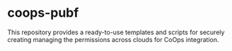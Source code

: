 # coops-pubf
This repository provides a ready-to-use templates and scripts for securely creating managing the permissions across clouds for CoOps integration.
